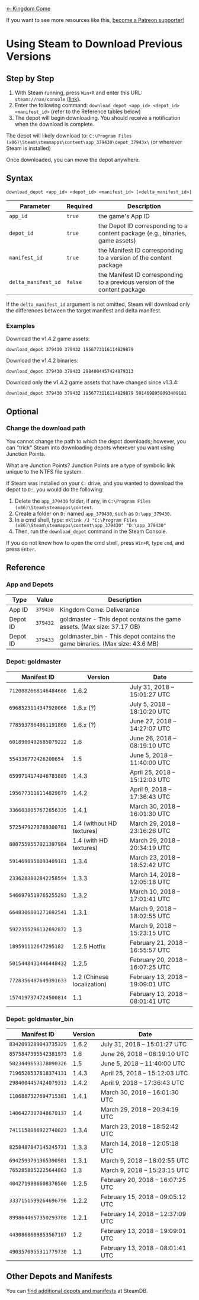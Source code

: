 <!-- TITLE: Using Steam to Download Previous Versions -->

[&larr; Kingdom Come](/kingdomcome)

If you want to see more resources like this, [become a Patreon supporter!](https://www.patreon.com/fireundubh) 

# Using Steam to Download Previous Versions
## Step by Step

1. With Steam running, press `Win+R` and enter this URL: `steam://nav/console` ([link](steam://nav/console)).
2. Enter the following command: `download_depot <app_id> <depot_id> <manifest_id>` (refer to the Reference tables below)
3. The depot will begin downloading. You should receive a notification when the download is complete.

The depot will likely download to: `C:\Program Files (x86)\Steam\steamapps\content\app_379430\depot_37943x\` (or wherever Steam is installed)

Once downloaded, you can move the depot anywhere.

## Syntax

```
download_depot <app_id> <depot_id> <manifest_id> [<delta_manifest_id>]
```

Parameter | Required | Description
--- | --- | ---
`app_id` | `true` | the game's App ID
`depot_id` | `true` | the Depot ID corresponding to a content package (e.g., binaries, game assets)
`manifest_id` | `true` | the Manifest ID corresponding to a version of the content package
`delta_manifest_id` | `false` | the Manifest ID corresponding to a previous version of the content package

If the `delta_manifest_id` argument is not omitted, Steam will download only the differences between the target manifest and delta manifest.

### Examples

Download the v1.4.2 game assets:

```
download_depot 379430 379432 1956773116114829879
```

Download the v1.4.2 binaries:

```
download_depot 379430 379433 2984004457424079313
```

Download only the v1.4.2 game assets that have changed since v1.3.4:

```
download_depot 379430 379432 1956773116114829879 5914698958093409181
```

## Optional

### Change the download path

You cannot change the path to which the depot downloads; however, you can "trick" Steam into downloading depots wherever you want using Junction Points.

What are Junction Points? Junction Points are a type of symbolic link unique to the NTFS file system.

If Steam was installed on your `C:` drive, and you wanted to download the depot to `D:`, you would do the following:

1. Delete the `app_379430` folder, if any, in `C:\Program Files (x86)\Steam\steamapps\content`.
2. Create a folder on `D:` named `app_379430`, such as `D:\app_379430`.
3. In a cmd shell, type: `mklink /J "C:\Program Files (x86)\Steam\steamapps\content\app_379430" "D:\app_379430"`
4. Then, run the `download_depot` command in the Steam Console.

If you do not know how to open the cmd shell, press `Win+R`, type `cmd`, and press `Enter`.

## Reference

### App and Depots

Type | Value | Description
--- | --- | ---
App ID | `379430` | Kingdom Come: Deliverance
Depot ID | `379432` | goldmaster - This depot contains the game assets. (Max size: 37.17 GB)
Depot ID | `379433` | goldmaster_bin - This depot contains the game binaries. (Max size: 43.6 MB)

### Depot: goldmaster

Manifest ID | Version | Date
--- | --- | ---
`7120882668146484686` | 1.6.2 | July 31, 2018 – 15:01:27 UTC
`6968523114347920066` | 1.6.x (?) | July 5, 2018 – 18:10:20 UTC
`7785937864061191860` | 1.6.x (?) | June 27, 2018 – 14:27:07 UTC
`6018900492685079222` | 1.6 | June 26, 2018 – 08:19:10 UTC
`554336772426200654` | 1.5 | June 5, 2018 – 11:40:00 UTC
`6599714174046783889` | 1.4.3 | April 25, 2018 – 15:12:03 UTC
`1956773116114829879` | 1.4.2 | April 9, 2018 – 17:36:43 UTC
`3366038057672856335` | 1.4.1 | March 30, 2018 – 16:01:30 UTC
`5725479270789300781` | 1.4 (without HD textures) | March 29, 2018 – 23:16:26 UTC
`8087559557021397984` | 1.4 (with HD textures) | March 29, 2018 – 20:34:19 UTC
`5914698958093409181` | 1.3.4 | March 23, 2018 – 18:52:42 UTC
`2336283802842258594` | 1.3.3 | March 14, 2018 – 12:05:18 UTC
`5466979519765255293` | 1.3.2 | March 10, 2018 – 17:01:41 UTC
`6648306801271692541` | 1.3.1 | March 9, 2018 – 18:02:55 UTC
`5922355296132692872` | 1.3 | March 9, 2018 – 15:23:15 UTC
`189591112647295182` | 1.2.5 Hotfix | February 21, 2018 – 16:55:57 UTC
`5015448431446448432` | 1.2.5 | February 20, 2018 – 16:07:25 UTC
`7728356487649391633` | 1.2 (Chinese localization) | February 13, 2018 – 19:09:01 UTC
`1574197374724500814` | 1.1 | February 13, 2018 – 08:01:41 UTC

### Depot: goldmaster_bin

Manifest ID | Version | Date
--- | --- | ---
`8342093289043735329` | 1.6.2 | July 31, 2018 – 15:01:27 UTC
`8575847395542381973` | 1.6 | June 26, 2018 – 08:19:10 UTC
`5023449653178090326` | 1.5 | June 5, 2018 – 11:40:00 UTC
`7196528537818374131` | 1.4.3 | April 25, 2018 – 15:12:03 UTC
`2984004457424079313` | 1.4.2 | April 9, 2018 – 17:36:43 UTC
`1106887327694715381` | 1.4.1 | March 30, 2018 – 16:01:30 UTC
`1406427307048670137` | 1.4 | March 29, 2018 – 20:34:19 UTC
`7411158086922740023` | 1.3.4 | March 23, 2018 – 18:52:42 UTC
`8258487847145245731` | 1.3.3 | March 14, 2018 – 12:05:18 UTC
`6942593791365390981` | 1.3.1 | March 9, 2018 – 18:02:55 UTC
`7652858052225644863` | 1.3 | March 9, 2018 – 15:23:15 UTC
`4042719886608370500` | 1.2.5 | February 20, 2018 – 16:07:25 UTC
`3337151599264696796` | 1.2.2 | February 15, 2018 – 09:05:12 UTC
`8998644657350293708` | 1.2.1 | February 14, 2018 – 12:37:09 UTC
`4430868609853567107` | 1.2 | February 13, 2018 – 19:09:01 UTC
`4903570955311779730` | 1.1 | February 13, 2018 – 08:01:41 UTC

## Other Depots and Manifests

You can [find additional depots and manifests](https://steamdb.info/app/379430/depots/) at SteamDB.